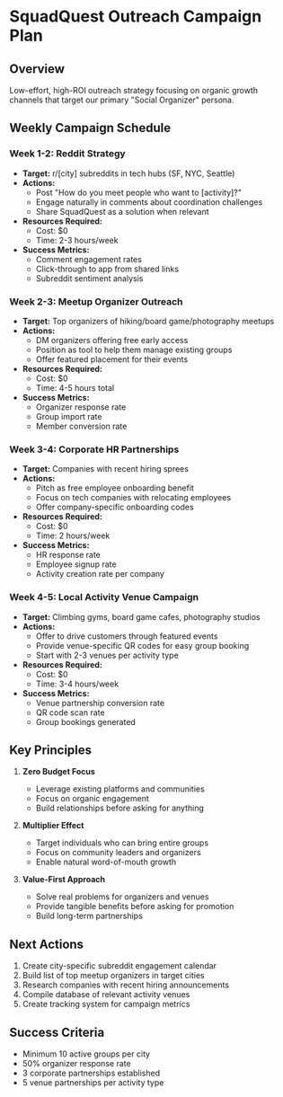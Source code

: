 # SquadQuest Outreach Campaign Plan

## Overview

Low-effort, high-ROI outreach strategy focusing on organic growth channels that target our primary "Social Organizer" persona.

## Weekly Campaign Schedule

### Week 1-2: Reddit Strategy

- **Target:** r/[city] subreddits in tech hubs (SF, NYC, Seattle)
- **Actions:**
  - Post "How do you meet people who want to [activity]?"
  - Engage naturally in comments about coordination challenges
  - Share SquadQuest as a solution when relevant
- **Resources Required:**
  - Cost: $0
  - Time: 2-3 hours/week
- **Success Metrics:**
  - Comment engagement rates
  - Click-through to app from shared links
  - Subreddit sentiment analysis

### Week 2-3: Meetup Organizer Outreach

- **Target:** Top organizers of hiking/board game/photography meetups
- **Actions:**
  - DM organizers offering free early access
  - Position as tool to help them manage existing groups
  - Offer featured placement for their events
- **Resources Required:**
  - Cost: $0
  - Time: 4-5 hours total
- **Success Metrics:**
  - Organizer response rate
  - Group import rate
  - Member conversion rate

### Week 3-4: Corporate HR Partnerships

- **Target:** Companies with recent hiring sprees
- **Actions:**
  - Pitch as free employee onboarding benefit
  - Focus on tech companies with relocating employees
  - Offer company-specific onboarding codes
- **Resources Required:**
  - Cost: $0
  - Time: 2 hours/week
- **Success Metrics:**
  - HR response rate
  - Employee signup rate
  - Activity creation rate per company

### Week 4-5: Local Activity Venue Campaign

- **Target:** Climbing gyms, board game cafes, photography studios
- **Actions:**
  - Offer to drive customers through featured events
  - Provide venue-specific QR codes for easy group booking
  - Start with 2-3 venues per activity type
- **Resources Required:**
  - Cost: $0
  - Time: 3-4 hours/week
- **Success Metrics:**
  - Venue partnership conversion rate
  - QR code scan rate
  - Group bookings generated

## Key Principles

1. **Zero Budget Focus**
   - Leverage existing platforms and communities
   - Focus on organic engagement
   - Build relationships before asking for anything

2. **Multiplier Effect**
   - Target individuals who can bring entire groups
   - Focus on community leaders and organizers
   - Enable natural word-of-mouth growth

3. **Value-First Approach**
   - Solve real problems for organizers and venues
   - Provide tangible benefits before asking for promotion
   - Build long-term partnerships

## Next Actions

1. Create city-specific subreddit engagement calendar
2. Build list of top meetup organizers in target cities
3. Research companies with recent hiring announcements
4. Compile database of relevant activity venues
5. Create tracking system for campaign metrics

## Success Criteria

- Minimum 10 active groups per city
- 50% organizer response rate
- 3 corporate partnerships established
- 5 venue partnerships per activity type
